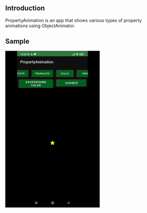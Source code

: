 Introduction
------------

PropertyAnimation is an app that shows various types of property animations using
ObjectAnimator.

Sample
-------
<img src="screenshots/Animations.gif" width="300" height="500" />
